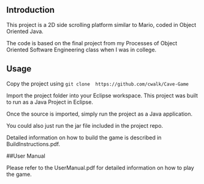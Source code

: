## Introduction

This project is a 2D side scrolling platform similar to Mario, coded in Object Oriented Java.

The code is based on the final project from my Processes of Object Oriented Software Engineering class when I was in college.

## Usage

Copy the project using `git clone  https://github.com/cwalk/Cave-Game`

Import the project folder into your Eclipse workspace. This project was built to run as a Java Project in Eclipse.

Once the source is imported, simply run the project as a Java application.

You could also just run the jar file included in the project repo.

Detailed information on how to build the game is described in BuildInstructions.pdf.

##User Manual

Please refer to the UserManual.pdf for detailed information on how to play the game.
